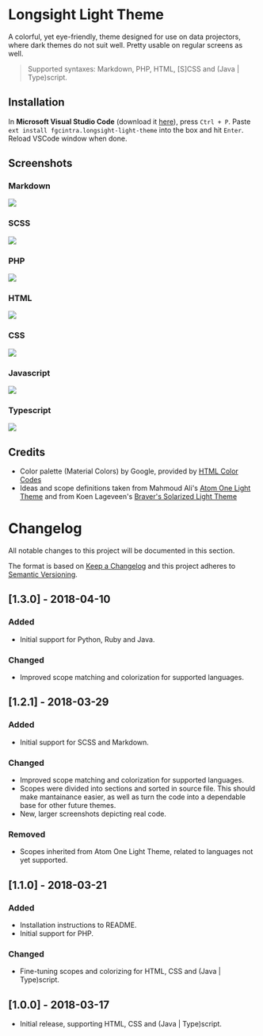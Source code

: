 # Longsight Light Theme

A colorful, yet eye-friendly, theme designed for use on data projectors, where dark themes do not suit well. Pretty usable on regular screens as well.

> Supported syntaxes: Markdown, PHP, HTML, [S]CSS and (Java | Type)script.

## Installation

In **Microsoft Visual Studio Code** (download it [here](https://code.visualstudio.com/Download)), press `Ctrl + P`. Paste `ext install fgcintra.longsight-light-theme` into the box and hit `Enter`. Reload VSCode window when done.

## Screenshots

### Markdown
![](https://raw.githubusercontent.com/fgcintra/vscode-longsight-light-theme/master/screenshots/md.png)

### SCSS
![](https://raw.githubusercontent.com/fgcintra/vscode-longsight-light-theme/master/screenshots/scss.png)

### PHP
![](https://raw.githubusercontent.com/fgcintra/vscode-longsight-light-theme/master/screenshots/php.png)

### HTML
![](https://raw.githubusercontent.com/fgcintra/vscode-longsight-light-theme/master/screenshots/html.png)

### CSS
![](https://raw.githubusercontent.com/fgcintra/vscode-longsight-light-theme/master/screenshots/css.png)

### Javascript
![](https://raw.githubusercontent.com/fgcintra/vscode-longsight-light-theme/master/screenshots/js.png)

### Typescript
![](https://raw.githubusercontent.com/fgcintra/vscode-longsight-light-theme/master/screenshots/ts.png)

## Credits
* Color palette (Material Colors) by Google, provided by [HTML Color Codes](https://htmlcolorcodes.com/color-chart/material-design-color-chart/)
* Ideas and scope definitions taken from Mahmoud Ali's [Atom One Light Theme](https://marketplace.visualstudio.com/items?itemName=akamud.vscode-theme-onelight) and from Koen Lageveen's [Braver's Solarized Light Theme](https://marketplace.visualstudio.com/items?itemName=Braver.vscode-solarized)

# Changelog
All notable changes to this project will be documented in this section.

The format is based on [Keep a Changelog](http://keepachangelog.com/en/1.0.0/)
and this project adheres to [Semantic Versioning](http://semver.org/spec/v2.0.0.html).

## [1.3.0] - 2018-04-10
### Added
- Initial support for Python, Ruby and Java.

### Changed
- Improved scope matching and colorization for supported languages.

## [1.2.1] - 2018-03-29
### Added
- Initial support for SCSS and Markdown.

### Changed
- Improved scope matching and colorization for supported languages.
- Scopes were divided into sections and sorted in source file. This should make mantainance easier, as well as turn the code into a dependable base for other future themes.
- New, larger screenshots depicting real code.

### Removed
- Scopes inherited from Atom One Light Theme, related to languages not yet supported.

## [1.1.0] - 2018-03-21
### Added
- Installation instructions to README.
- Initial support for PHP.

### Changed
- Fine-tuning scopes and colorizing for HTML, CSS and (Java | Type)script.

## [1.0.0] - 2018-03-17
- Initial release, supporting HTML, CSS and (Java | Type)script.